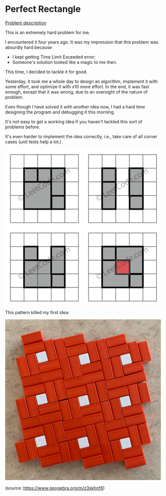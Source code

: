 # Perfect Rectangle

[Problem description](https://leetcode.com/problems/perfect-rectangle/)

This is an extremely hard problem for me.

I encountered it four years ago. It was my impression that this problem was
absurdly hard because
- I kept getting Time Limit Exceeded error;
- Someone's solution looked like a magic to me then.

This time, I decided to tackle it for good.

Yesterday, it took me a whole day to design an algorithm, implement it with some effort, and optimize it with x10 more effort.
In the end, it was fast enough, except that it was wrong, due to an oversight of the nature of problem.

Even though I have solved it with another idea now, I had a hard time designing the program and debugging it this morning.

It's not easy to get a working idea if you haven't tackled this sort of problems before.

It's even harder to implement the idea correctly, i.e., take care of all corner cases (unit tests help a lot.)

![Example 1](./example1.gif)
![Example 2](./example2.gif)
![Example 3](./example3.gif)
![Example 4](./example4.gif)

This pattern killed my first idea:

![Impossible to merge](./impossible-to-merge.png)

(source: https://www.geogebra.org/m/z3skhnf6)


